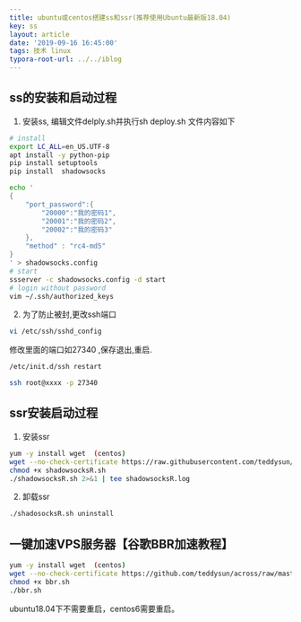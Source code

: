 ```yaml
---
title: ubuntu或centos搭建ss和ssr(推荐使用Ubuntu最新版18.04)
key: ss
layout: article
date: '2019-09-16 16:45:00'
tags: 技术 linux
typora-root-url: ../../iblog
---
```


## ss的安装和启动过程
1. 安装ss, 编辑文件delply.sh并执行sh deploy.sh 文件内容如下

```bash
# install
export LC_ALL=en_US.UTF-8
apt install -y python-pip
pip install setuptools
pip install  shadowsocks

echo '
{
    "port_password":{
        "20000":"我的密码1",
        "20001":"我的密码2",
        "20002":"我的密码3"
    },
    "method" : "rc4-md5"
}
' > shadowsocks.config
# start
ssserver -c shadowsocks.config -d start
# login without password
vim ~/.ssh/authorized_keys
```

2. 为了防止被封,更改ssh端口

```bash
vi /etc/ssh/sshd_config
```
修改里面的端口如27340 ,保存退出,重启.

```bash
/etc/init.d/ssh restart

ssh root@xxxx -p 27340
```
## ssr安装启动过程
1. 安装ssr

```bash
yum -y install wget  (centos)
wget --no-check-certificate https://raw.githubusercontent.com/teddysun/shadowsocks_install/master/shadowsocksR.sh
chmod +x shadowsocksR.sh
./shadowsocksR.sh 2>&1 | tee shadowsocksR.log
```
2. 卸载ssr

```bash
./shadosocksR.sh uninstall
```

## 一键加速VPS服务器【谷歌BBR加速教程】

```bash
yum -y install wget  (centos)
wget --no-check-certificate https://github.com/teddysun/across/raw/master/bbr.sh
chmod +x bbr.sh
./bbr.sh
```

ubuntu18.04下不需要重启，centos6需要重启。

